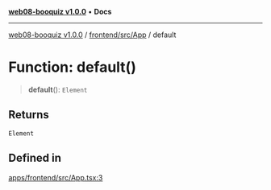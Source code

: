 [**web08-booquiz v1.0.0**](../../../../README.md) • **Docs**

***

[web08-booquiz v1.0.0](../../../../modules.md) / [frontend/src/App](../README.md) / default

# Function: default()

> **default**(): `Element`

## Returns

`Element`

## Defined in

[apps/frontend/src/App.tsx:3](https://github.com/boostcampwm-2024/web08-BooQuiz/blob/7e828c98e22bdcb5cd4d46c7c476fd54ffa246ae/apps/frontend/src/App.tsx#L3)
